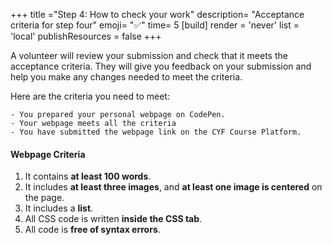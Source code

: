 +++
title ="Step 4: How to check your work"
description= "Acceptance criteria for step four"
emoji= "✅"
time= 5
[build]
  render = 'never'
  list = 'local'
  publishResources = false 
+++

A volunteer will review your submission and check that it meets the acceptance criteria. They will give you feedback on your submission and help you make any changes needed to meet the criteria.

Here are the criteria you need to meet:

```objectives
- You prepared your personal webpage on CodePen.
- Your webpage meets all the criteria
- You have submitted the webpage link on the CYF Course Platform.
```

#### Webpage Criteria
1. It contains **at least 100 words**.
2. It includes **at least three images**, and **at least one image is centered** on the page.
3. It includes a **list**.
4. All CSS code is written **inside the CSS tab**.
5. All code is **free of syntax errors**.